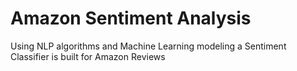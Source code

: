# Amazon Sentiment Analysis

Using NLP algorithms and Machine Learning modeling a Sentiment Classifier is built for Amazon Reviews
